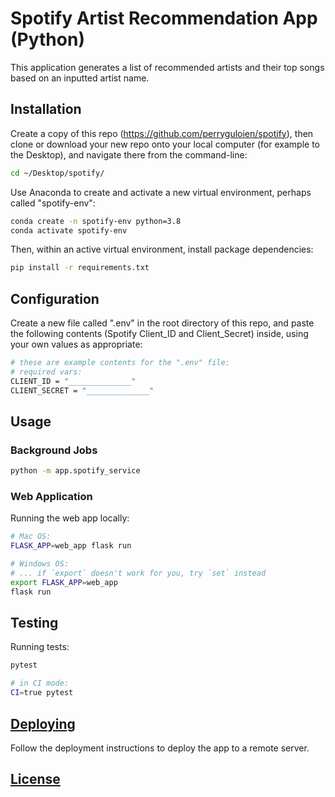 # Spotify Artist Recommendation App (Python)

This application generates a list of recommended artists and their top songs based on an inputted artist name.

## Installation

Create a copy of this repo (https://github.com/perryguloien/spotify), then clone or download your new repo onto your local computer (for example to the Desktop), and navigate there from the command-line:

```sh
cd ~/Desktop/spotify/
```

Use Anaconda to create and activate a new virtual environment, perhaps called "spotify-env":

```sh
conda create -n spotify-env python=3.8
conda activate spotify-env
```

Then, within an active virtual environment, install package dependencies:

```sh
pip install -r requirements.txt
```

## Configuration

Create a new file called ".env" in the root directory of this repo, and paste the following contents (Spotify Client_ID and Client_Secret) inside, using your own values as appropriate:

```sh
# these are example contents for the ".env" file:
# required vars:
CLIENT_ID = "______________"
CLIENT_SECRET = "______________"
```

## Usage

### Background Jobs
```sh
python -m app.spotify_service
```

### Web Application

Running the web app locally:

```sh
# Mac OS:
FLASK_APP=web_app flask run

# Windows OS:
# ... if `export` doesn't work for you, try `set` instead
export FLASK_APP=web_app
flask run
```

## Testing

Running tests:

```sh
pytest

# in CI mode:
CI=true pytest
```

## [Deploying](/DEPLOYING.md)

Follow the deployment instructions to deploy the app to a remote server.

## [License](/LICENSE.md)

